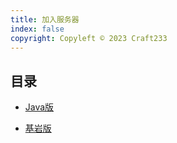 ```yaml
---
title: 加入服务器
index: false
copyright: Copyleft © 2023 Craft233
---
```


## 目录

- [Java版](Java.md)

-  [基岩版](Bedrock.md)
